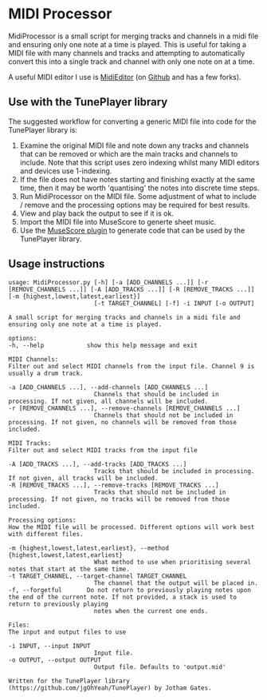 # MIDI Processor
MidiProcessor is a small script for merging tracks and channels in a midi file and ensuring only one note at a time is played. This is useful for taking a MIDI file with many channels and tracks and attempting to automatically convert this into a single track and channel with only one note on at a time.

A useful MIDI editor I use is [MidiEditor](https://midieditor.org/) (on [Github](https://github.com/markusschwenk/midieditor) and has a few forks).

## Use with the TunePlayer library
The suggested workflow for converting a generic MIDI file into code for the TunePlayer library is:
1. Examine the original MIDI file and note down any tracks and channels that can be removed or which are the main tracks and channels to include. Note that this script uses zero indexing whilst many MIDI editors and devices use 1-indexing.
2. If the file does not have notes starting and finishing exactly at the same time, then it may be worth 'quantising' the notes into discrete time steps.
3. Run MidiProcessor on the MIDI file. Some adjustment of what to include / remove and the processing options may be required for best results.
4. View and play back the output to see if it is ok.
5. Import the MIDI file into MuseScore to generte sheet music.
6. Use the [MuseScore plugin](./MusescorePlugin.md) to generate code that can be used by the TunePlayer library.

## Usage instructions
    usage: MidiProcessor.py [-h] [-a [ADD_CHANNELS ...]] [-r [REMOVE_CHANNELS ...]] [-A [ADD_TRACKS ...]] [-R [REMOVE_TRACKS ...]] [-m {highest,lowest,latest,earliest}]
                            [-t TARGET_CHANNEL] [-f] -i INPUT [-o OUTPUT]

    A small script for merging tracks and channels in a midi file and ensuring only one note at a time is played.

    options:
    -h, --help            show this help message and exit

    MIDI Channels:
    Filter out and select MIDI channels from the input file. Channel 9 is usually a drum track.

    -a [ADD_CHANNELS ...], --add-channels [ADD_CHANNELS ...]
                            Channels that should be included in processing. If not given, all channels will be included.
    -r [REMOVE_CHANNELS ...], --remove-channels [REMOVE_CHANNELS ...]
                            Channels that should not be included in processing. If not given, no channels will be removed from those included.

    MIDI Tracks:
    Filter out and select MIDI tracks from the input file

    -A [ADD_TRACKS ...], --add-tracks [ADD_TRACKS ...]
                            Tracks that should be included in processing. If not given, all tracks will be included.
    -R [REMOVE_TRACKS ...], --remove-tracks [REMOVE_TRACKS ...]
                            Tracks that should not be included in processing. If not given, no tracks will be removed from those included.

    Processing options:
    How the MIDI file will be processed. Different options will work best with different files.

    -m {highest,lowest,latest,earliest}, --method {highest,lowest,latest,earliest}
                            What method to use when prioritising several notes that start at the same time.
    -t TARGET_CHANNEL, --target-channel TARGET_CHANNEL
                            The channel that the output will be placed in.
    -f, --forgetful       Do not return to previously playing notes upon the end of the current note. If not provided, a stack is used to return to previously playing
                            notes when the current one ends.

    Files:
    The input and output files to use

    -i INPUT, --input INPUT
                            Input file.
    -o OUTPUT, --output OUTPUT
                            Output file. Defaults to 'output.mid'

    Written for the TunePlayer library (https://github.com/jgOhYeah/TunePlayer) by Jotham Gates.
